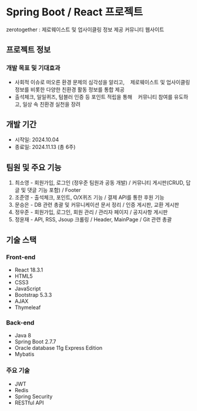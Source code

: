 # Spring Boot / React 프로젝트
zerotogether : 제로웨이스트 및 업사이클링 정보 제공 커뮤니티 웹사이트

## 프로젝트 정보

### 개발 목표 및 기대효과
* 사회적 이슈로 떠오른 환경 문제의 심각성을 알리고,
   제로웨이스트 및 업사이클링 정보를 비롯한 다양한 친환경 활동 정보를 통합 제공
* 출석체크, 일일퀴즈, 텀블러 인증 등 포인트 적립을 통해
   커뮤니티 참여를 유도하고, 일상 속 친환경 실천을 장려

## 개발 기간
* 시작일: 2024.10.04
* 종료일: 2024.11.13 (총 6주)

## 팀원 및 주요 기능
1. 최소영 - 회원가입, 로그인 (정우준 팀원과 공동 개발) / 커뮤니티 게시판(CRUD, 답글 및 댓글 기능 포함) / Footer
2. 조준영 - 출석체크, 포인트, O/X퀴즈 기능 / 결제 API를 통한 후원 기능
3. 문승은 - DB 관련 총괄 및 커뮤니케이션 문서 정리 / 인증 게시판, 교환 게시판
4. 정우준 - 회원가입, 로그인, 회원 관리 / 관리자 페이지 / 공지사항 게시판
5. 정윤재 - API, RSS, Jsoup 크롤링 / Header, MainPage / Git 관련 총괄

## 기술 스택

### Front-end
* React 18.3.1
* HTML5
* CSS3
* JavaScript
* Bootstrap 5.3.3
* AJAX
* Thymeleaf

### Back-end
* Java 8
* Spring Boot 2.7.7
* Oracle database 11g Express Edition
* Mybatis

### 주요 기술
* JWT
* Redis
* Spring Security
* RESTful API
